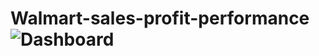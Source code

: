 # Walmart-sales-profit-performance![Dashboard](https://github.com/user-attachments/assets/a94447f4-fdfc-4eed-83ac-bfdfbf0bf72e)
